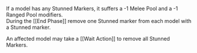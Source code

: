 If a model has any Stunned Markers, it suffers a -1 Melee Pool and a -1 Ranged Pool modifiers.  
During the [[End Phase]] remove one Stunned marker from each model with a Stunned marker.  

An affected model may take a [[Wait Action]] to remove all Stunned Markers.